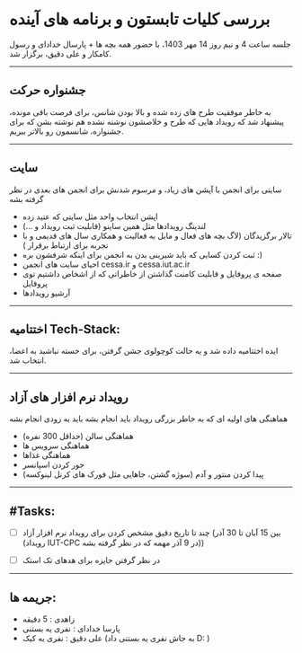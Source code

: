 # بررسی کلیات تابستون و برنامه های آینده

جلسه ساعت 4 و نیم روز 14 مهر 1403، با حضور همه بچه ها + پارسال خدادای و رسول کامکار و علی دقیق، برگزار شد.

---
## جشنواره حرکت
به خاطر موفقیت طرح های زده شده و بالا بودن شانس، برای فرصت باقی مونده، پیشنهاد شد که رویداد هایی که طرح و خلاصشون نوشته نشده هم نوشته بشن که برای جشنواره، شانسمون رو بالاتر ببریم.


---
## سایت 

سایتی برای انجمن با آپشن های زیاد، و مرسوم شدنش برای انجمن های بعدی در نظر گرفته بشه

 * اپشن انتخاب واحد مثل سایتی که عتید زده
 * لندینگ رویدادها مثل همین ساینو (قابلیت ثبت رویداد و ...)
 * تالار برگزیدگان (لاگ بچه های فعال و مایل به فعالیت و همکاری سال های قدیمی و با تجربه برای ارتباط برقرار )
 * ثبت کردن کسایی که باید شیرینی بدن به انجمن برای اینکه شرفشون بره :)
 * احیای سایت های انجمن cessa.ir و cessa.iut.ac.ir
 * صفحه ی پروفایل و قابلیت کامنت گذاشتن از خاطراتی که از اشخاص داشتیم توی پروفایل
 * آرشیو رویدادها


---
## اختتامیه Tech-Stack:

ایده اختتامیه داده شد و یه حالت کوچولوی جشن گرفتن، برای خسته نباشید به اعضا، انتخاب شد.


---
## رویداد نرم افزار های آزاد

هماهنگی های اولیه ای که به خاطر بزرگی رویداد باید انجام بشه باید به زودی انجام بشه
* هماهنگی سالن (حداقل 300 نفره)
* هماهنگی سرویس ها
* هماهنگی غذاها
* جور کردن اسپانسر
* پیدا کردن منتور و آدم (سوژه گشتن، جاهایی مثل فورک های کرنل لینوکسه)


---
## #Tasks:

- [ ] چند تا تاریخ دقیق مشخص کردن برای رویداد نرم افزار آزاد (بین 15 آبان تا 30 آذر (رویداد IUT-CPC در 9 آذر مهمه که در نظر گرفته بشه))
- [ ] در نظر گرفتن جایزه برای هدهای تک استک


---
## جریمه ها:

* زاهدی : 5 دقیقه 
* پارسا خدادای : نفری یه بستنی 
* علی دقیق : نفری یه کیک (به جاش نفری یه بستنی داد D: )